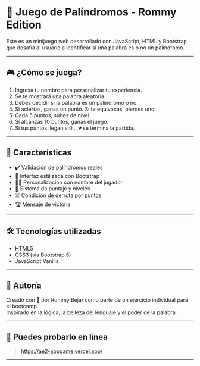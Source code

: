 # 🧠 Juego de Palíndromos - Rommy Edition

Este es un minijuego web desarrollado con JavaScript, HTML y Bootstrap que desafía al usuario a identificar si una palabra es o no un palíndromo.

---

## 🎮 ¿Cómo se juega?

1. Ingresa tu nombre para personalizar tu experiencia.
2. Se te mostrará una palabra aleatoria.
3. Debes decidir si la palabra es un palíndromo o no.
4. Si aciertas, ganas un punto. Si te equivocas, pierdes uno.
5. Cada 5 puntos, subes de nivel.
6. Si alcanzas 10 puntos, ganas el juego.  
7. Si tus puntos llegan a 0... 💔 se termina la partida.

---

## 🧩 Características

- ✔️ Validación de palíndromos reales
- 🎨 Interfaz estilizada con Bootstrap
- 🧍‍♀️ Personalización con nombre del jugador
- 🎯 Sistema de puntaje y niveles
- ☠️ Condición de derrota por puntos
- 🏆 Mensaje de victoria

---

## 🛠️ Tecnologías utilizadas

- HTML5
- CSS3 (via Bootstrap 5)
- JavaScript Vanilla

---

## 💬 Autoría

Creado con 💖 por Rommy Bejar como parte de un ejercicio individual para el bootcamp.  
Inspirado en la lógica, la belleza del lenguaje y el poder de la palabra.

---

## 🚀 Puedes probarlo en línea

> https://ae2-abpgame.vercel.app/

---

